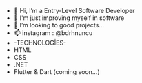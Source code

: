 








- 👋 Hi, I’m a Entry-Level Software Developer
- 👀 I'm just improving myself in software
- 💞️ I’m looking to good projects...
- 📫 instagram : @bdrhnuncu 
- -TECHNOLOGİES-
- HTML
- CSS
- .NET
- Flutter & Dart (coming soon...)


